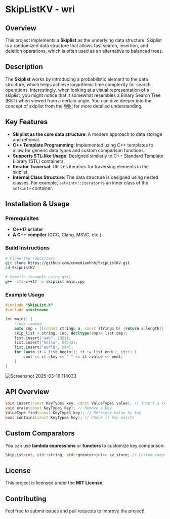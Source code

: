 # SkipListKV - wri

## Overview

This project implements a **Skiplist** as the underlying data structure. Skiplist is a randomized data structure that allows fast search, insertion, and deletion operations, which is often used as an alternative to balanced trees.

## Description

The **Skiplist** works by introducing a probabilistic element to the data structure, which helps achieve logarithmic time complexity for search operations. Interestingly, when looking at a visual representation of a skiplist, you might notice that it somewhat resembles a Binary Search Tree (BST) when viewed from a certain angle. You can dive deeper into the concept of skiplist from the [Wiki](https://en.wikipedia.org/wiki/Skip_list) for more detailed understanding.

## Key Features

- **Skiplist as the core data structure**: A modern approach to data storage and retrieval.
- **C++ Template Programming**: Implemented using C++ templates to allow for generic data types and custom comparison functions.
- **Supports STL-like Usage**: Designed similarly to C++ Standard Template Library (STL) containers.
- **Iterator Traversal**: Utilizes iterators for traversing elements in the skiplist.
- **Internal Class Structure**: The data structure is designed using nested classes. For example, `set<int>::iterator` is an inner class of the `set<int>` container.

## Installation & Usage

### Prerequisites

- **C++17 or later**
- **A C++ compiler** (GCC, Clang, MSVC, etc.)

### Build Instructions

```sh
# Clone the repository
git clone https://github.com/comedianhhh/SkipListKV.git
cd SkipListKV

# Compile (example using g++)
g++ -std=c++17 -o skiplist main.cpp
```

### Example Usage

```cpp
#include "SkipList.h"
#include <iostream>

int main() {
    //use lambda
    auto cmp = [](const string& a, const string& b) {return a.length() < b.length(); };
    skip_list < string, int, decltype(cmp)> list(cmp);
    list.insert("aab", 1321);
    list.insert("hello", 54342);
    list.insert("world", 544);
    for (auto it = list.begin(); it != list.end(); it++) {
        cout << it->key << " " << it->value << endl;
    }
}
```
![Screenshot 2025-03-16 114033](https://github.com/user-attachments/assets/c057d026-bf1d-4364-b5d2-93e15bed08fb)

## API Overview

```cpp
void insert(const KeyType& key, const ValueType& value); // Insert a key-value pair
void erase(const KeyType& key); // Remove a key
ValueType find(const KeyType& key); // Retrieve value by key
bool contains(const KeyType& key); // Check if key exists
```

## Custom Comparators

You can use **lambda expressions** or **functors** to customize key comparison:

```cpp
SkipList<int, std::string, std::greater<int>> kv_store; // Custom comparator (descending order)
```

## License

This project is licensed under the **MIT License**.

## Contributing

Feel free to submit issues and pull requests to improve the project!



